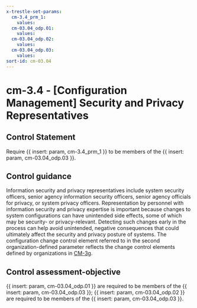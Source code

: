 ```yaml
---
x-trestle-set-params:
  cm-3.4_prm_1:
    values:
  cm-03.04_odp.01:
    values:
  cm-03.04_odp.02:
    values:
  cm-03.04_odp.03:
    values:
sort-id: cm-03.04
---
```


# cm-3.4 - \[Configuration Management\] Security and Privacy Representatives

## Control Statement

Require {{ insert: param, cm-3.4_prm_1 }} to be members of the {{ insert: param, cm-03.04_odp.03 }}.

## Control guidance

Information security and privacy representatives include system security officers, senior agency information security officers, senior agency officials for privacy, or system privacy officers. Representation by personnel with information security and privacy expertise is important because changes to system configurations can have unintended side effects, some of which may be security- or privacy-relevant. Detecting such changes early in the process can help avoid unintended, negative consequences that could ultimately affect the security and privacy posture of systems. The configuration change control element referred to in the second organization-defined parameter reflects the change control elements defined by organizations in [CM-3g](#cm-3_smt.g).

## Control assessment-objective

{{ insert: param, cm-03.04_odp.01 }} are required to be members of the {{ insert: param, cm-03.04_odp.03 }};
{{ insert: param, cm-03.04_odp.02 }} are required to be members of the {{ insert: param, cm-03.04_odp.03 }}.
